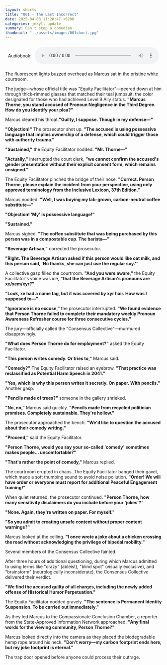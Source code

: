 ```yaml
---
layout: shorts
title: "001 - The Last Incorrect"
date: 2025-04-03 11:28:47 +0200
categories: jekyll update
summary: Can't stop a comedian
thumbnail: "../assets/images/001short.jpg"
---
```


<div style="display: flex; align-items: center; justify-content: center; text-align: left; margin: 20px auto; height: 60px; max-width: 600px;">
  <span style="margin-right: 10px;">Audiobook:</span>
  <audio controls style="width: 100%; max-width: 400px;">
    <source src="../assets/audio/TheLastIncorrect.mp3" type="audio/mpeg">
    Your browser does not support the audio element.
  </audio>
</div>
The fluorescent lights buzzed overhead as Marcus sat in the pristine white courtroom.

The judge—whose official title was "Equity Facilitator"—peered down at him through thick-rimmed glasses that matched their teal jumpsuit, the color designated for those who had achieved Level 9 Ally status.
**"Marcus Thorne, you stand accused of Pronoun Negligence in the Third Degree. How do you identify your plea?"**

Marcus cleared his throat.**"Guilty, I suppose. Though in my defense—"**

**"Objection!"** The prosecutor shot up. **"The accused is using possessive language that implies ownership of a defense, which could trigger those with authority trauma."**

**"Sustained,"** the Equity Facilitator nodded. **"Mr. Thorne—"**

**"Actually,"** interrupted the court clerk, **"we cannot confirm the accused's gender presentation without their explicit consent form, which remains unsigned."**

The Equity Facilitator pinched the bridge of their nose. **"Correct. Person Thorne, please explain the incident from your perspective, using only approved terminology from the Inclusive Lexicon, 37th Edition."**

Marcus nodded. **"Well, I was buying my lab-grown, carbon-neutral coffee substitute—"**

**"Objection! 'My' is possessive language!"**

**"Sustained."**

Marcus sighed. **"The coffee substitute that was being purchased by this person was in a compostable cup. The barista—"**

**"Beverage Artisan,"** corrected the prosecutor.

**"Right. The Beverage Artisan asked if this person would like oat milk, and this person said, 'No thanks, she can just use the regular soy.'"**

A collective gasp filled the courtroom.
**"And you were aware,"** the Equity Facilitator's voice was ice, **"that the Beverage Artisan's pronouns are xe/xem/xyr?"**

**"Look, xe had a name tag, but it was covered by xyr hair. How was I supposed to—"**

**"Ignorance is no excuse,"** the prosecutor interrupted. **"We found evidence that Person Thorne failed to complete their mandatory weekly Pronoun Awareness Refresher course for three consecutive cycles."**

The jury—officially called the "Consensus Collective"—murmured disapprovingly.

**"What does Person Thorne do for employment?"** asked the Equity Facilitator.

**"This person writes comedy. Or tries to,"** Marcus said.

**"Comedy?"** The Equity Facilitator raised an eyebrow. **"That practice was reclassified as Potential Harm Speech in 2041."**

**"Yes, which is why this person writes it secretly. On paper. With pencils."**
Another gasp.

**"Pencils made of trees?"** someone in the gallery shrieked.

**"No, no,"** Marcus said quickly. **"Pencils made from recycled politician promises. Completely sustainable. They're hollow."**

The prosecutor approached the bench. **"We'd like to question the accused about their comedy writing."**

**"Proceed,"** said the Equity Facilitator.

**"Person Thorne, would you say your so-called 'comedy' sometimes makes people... uncomfortable?"**

**"That's rather the point of comedy,"** Marcus replied.

The courtroom erupted in chaos. The Equity Facilitator banged their gavel, which made a soft thumping sound to avoid noise pollution.
**"Order! We will have order or everyone must report for additional Peaceful Engagement training!"**

When quiet returned, the prosecutor continued. **"Person Thorne, how many sensitivity disclaimers do you include before your 'jokes'?"**

**"None. Again, they're written on paper. For myself."**

**"So you admit to creating unsafe content without proper content warnings?"**

Marcus looked at the ceiling. **"I once wrote a joke about a chicken crossing the road without acknowledging the privilege of bipedal mobility."**

Several members of the Consensus Collective fainted.

After three hours of additional questioning, during which Marcus admitted to using terms like "crazy" (ableist), "blind spot" (visually exclusive), and "brainstorm" (neurologically inconsiderate), the Consensus Collective delivered their verdict.

**"We find the accused guilty of all charges, including the newly added offense of Historical Humor Perpetuation."**

The Equity Facilitator nodded gravely. **"The sentence is Permanent Identity Suspension. To be carried out immediately."**

As they led Marcus to the Compassionate Conclusion Chamber, a reporter from the State-Approved Information Network approached.
**"Any final words for the viewing community, Person Thorne?"**

Marcus looked directly into the camera as they placed the biodegradable hemp rope around his neck.
**"Don't worry—my carbon footprint ends here, but my joke footprint is eternal."**

The trap door opened before anyone could process their outrage.

